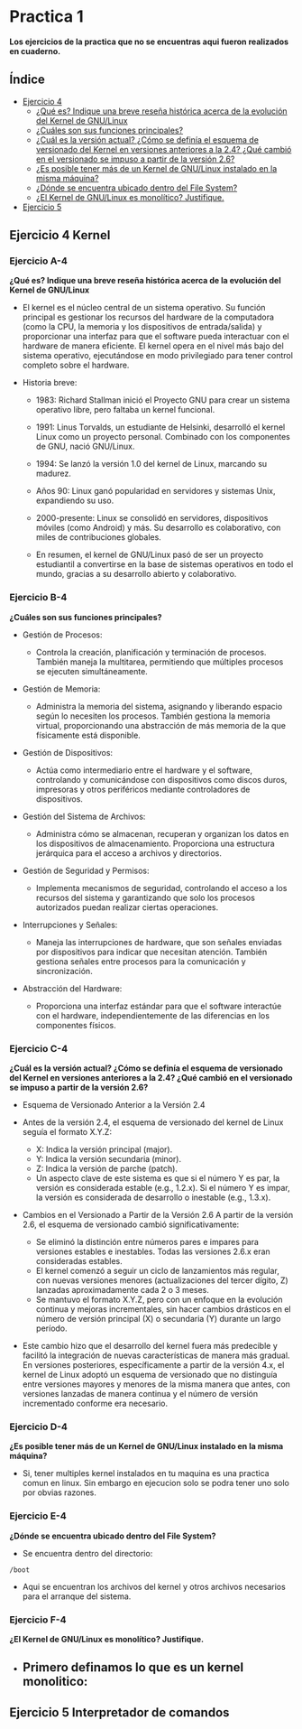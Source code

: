 # Practica 1

**Los ejercicios de la practica que no se encuentras aqui fueron realizados en cuaderno.**

## **Índice**
- [Ejercicio 4](#ejercicio-4-kernel)
    - [¿Qué es? Indique una breve reseña histórica acerca de la evolución del Kernel de GNU/Linux](#ejercicio-a-4)
    - [¿Cuáles son sus funciones principales?](#ejercicio-b-4)
    - [¿Cuál es la versión actual? ¿Cómo se definía el esquema de versionado del    Kernel en versiones anteriores a la 2.4? ¿Qué cambió en el versionado se impuso a partir de la versión 2.6?](#ejercicio-c-4)
    - [¿Es posible tener más de un Kernel de GNU/Linux instalado en la misma máquina?](#ejercicio-d-4)
    - [¿Dónde se encuentra ubicado dentro del File System?](#ejercicio-e-4)
    - [¿El Kernel de GNU/Linux es monolítico? Justifique.](#ejercicio-f-4)
- [Ejercicio 5](#ejercicio-5-interpretador-de-comandos)

## Ejercicio 4 Kernel

### Ejercicio A-4
**¿Qué es? Indique una breve reseña histórica acerca de la evolución del Kernel de GNU/Linux**

- El kernel es el núcleo central de un sistema operativo. Su función principal es gestionar los recursos del hardware de la computadora (como la CPU, la memoria y los dispositivos de entrada/salida) y proporcionar una interfaz para que el software pueda interactuar con el hardware de manera eficiente. El kernel opera en el nivel más bajo del sistema operativo, ejecutándose en modo privilegiado para tener control completo sobre el hardware.

- Historia breve:
    - 1983: Richard Stallman inició el Proyecto GNU para crear un sistema operativo libre, pero faltaba un kernel funcional.

    - 1991: Linus Torvalds, un estudiante de Helsinki, desarrolló el kernel Linux como un proyecto personal. Combinado con los componentes de GNU, nació GNU/Linux.

    - 1994: Se lanzó la versión 1.0 del kernel de Linux, marcando su madurez.

    - Años 90: Linux ganó popularidad en servidores y sistemas Unix, expandiendo su uso.

    - 2000-presente: Linux se consolidó en servidores, dispositivos móviles (como Android) y más. Su desarrollo es colaborativo, con miles de contribuciones globales.

    - En resumen, el kernel de GNU/Linux pasó de ser un proyecto estudiantil a convertirse en la base de sistemas operativos en todo el mundo, gracias a su desarrollo abierto y colaborativo.

### Ejercicio B-4
**¿Cuáles son sus funciones principales?**

- Gestión de Procesos:

    - Controla la creación, planificación y terminación de procesos. También maneja la multitarea, permitiendo que múltiples procesos se ejecuten simultáneamente.
- Gestión de Memoria:

    - Administra la memoria del sistema, asignando y liberando espacio según lo necesiten los procesos. También gestiona la memoria virtual, proporcionando una abstracción de más memoria de la que físicamente está disponible.
    
- Gestión de Dispositivos:
    - Actúa como intermediario entre el hardware y el software, controlando y comunicándose con dispositivos como discos duros, impresoras y otros periféricos mediante controladores de dispositivos.
- Gestión del Sistema de Archivos:

    - Administra cómo se almacenan, recuperan y organizan los datos en los dispositivos de almacenamiento. Proporciona una estructura jerárquica para el acceso a archivos y directorios.
- Gestión de Seguridad y Permisos:

    - Implementa mecanismos de seguridad, controlando el acceso a los recursos del sistema y garantizando que solo los procesos autorizados puedan realizar ciertas operaciones.
- Interrupciones y Señales:

    - Maneja las interrupciones de hardware, que son señales enviadas por dispositivos para indicar que necesitan atención. También gestiona señales entre procesos para la comunicación y sincronización.
- Abstracción del Hardware:

    - Proporciona una interfaz estándar para que el software interactúe con el hardware, independientemente de las diferencias en los componentes físicos.

### Ejercicio C-4
**¿Cuál es la versión actual? ¿Cómo se definía el esquema de versionado del Kernel en
 versiones anteriores a la 2.4? ¿Qué cambió en el versionado se impuso a partir de la
 versión 2.6?**

 - Esquema de Versionado Anterior a la Versión 2.4
- Antes de la versión 2.4, el esquema de versionado del kernel de Linux seguía el formato X.Y.Z:

    - X: Indica la versión principal (major).
    - Y: Indica la versión secundaria (minor).
    - Z: Indica la versión de parche (patch).
    - Un aspecto clave de este sistema es que si el número Y es par, la versión es considerada estable (e.g., 1.2.x). Si el número Y es impar, la versión es considerada de desarrollo o inestable (e.g., 1.3.x).

- Cambios en el Versionado a Partir de la Versión 2.6
A partir de la versión 2.6, el esquema de versionado cambió significativamente:

    - Se eliminó la distinción entre números pares e impares para versiones estables e inestables. Todas las versiones 2.6.x eran consideradas estables.
    - El kernel comenzó a seguir un ciclo de lanzamientos más regular, con nuevas versiones menores (actualizaciones del tercer dígito, Z) lanzadas aproximadamente cada 2 o 3 meses.
    - Se mantuvo el formato X.Y.Z, pero con un enfoque en la evolución continua y mejoras incrementales, sin hacer cambios drásticos en el número de versión principal (X) o secundaria (Y) durante un largo período.
- Este cambio hizo que el desarrollo del kernel fuera más predecible y facilitó la integración de nuevas características de manera más gradual. En versiones posteriores, específicamente a partir de la versión 4.x, el kernel de Linux adoptó un esquema de versionado que no distinguía entre versiones mayores y menores de la misma manera que antes, con versiones lanzadas de manera continua y el número de versión incrementado conforme era necesario.

### Ejercicio D-4

**¿Es posible tener más de un Kernel de GNU/Linux instalado en la misma máquina?**

- Si, tener multiples kernel instalados en tu maquina es una practica comun en linux. Sin embargo en ejecucion solo se podra tener uno solo por obvias razones.

### Ejercicio E-4
**¿Dónde se encuentra ubicado dentro del File System?**

- Se encuentra dentro del directorio:
~~~
/boot
~~~ 
- Aqui se encuentran los archivos del kernel y otros archivos necesarios para el arranque del sistema.


### Ejercicio F-4
**¿El Kernel de GNU/Linux es monolítico? Justifique.**

- Primero definamos lo que es un kernel monolitico:
    - 

## Ejercicio 5 Interpretador de comandos

